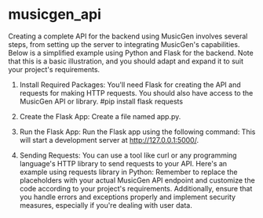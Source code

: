 # musicgen_api
 Creating a complete API for the backend using MusicGen involves several steps, from setting up the server to integrating MusicGen's capabilities. Below is a simplified example using Python and Flask for the backend. Note that this is a basic illustration, and you should adapt and expand it to suit your project's requirements.

 1. Install Required Packages:
You'll need Flask for creating the API and requests for making HTTP requests. You should also have access to the MusicGen API or library.
#pip install flask requests
2. Create the Flask App:
Create a file named app.py.
3. Run the Flask App:
Run the Flask app using the following command:
This will start a development server at http://127.0.0.1:5000/.

4. Sending Requests:
You can use a tool like curl or any programming language's HTTP library to send requests to your API. Here's an example using requests library in Python:
Remember to replace the placeholders with your actual MusicGen API endpoint and customize the code according to your project's requirements. Additionally, ensure that you handle errors and exceptions properly and implement security measures, especially if you're dealing with user data.
